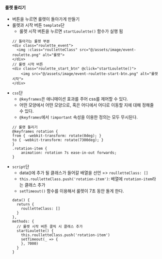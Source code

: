 #### 룰렛 돌리기
+ 버튼을 누르면 룰렛이 돌아가게 만들기
+ 룰렛과 시작 버튼 `template`단
  + 룰렛 시작 버튼을 누르면 `startLoulette()` 함수가 실행 됨
  ```node
  // 돌아가는 룰렛 부분
  <div class="roulette_event">
    <img :class="roulletteClass" src="@/assets/image/event-roulette.png" alt="룰렛">
  </div>
  // 룰렛 시작 버튼
  <div class="roulette_start_btn" @click="startLoulette()">
      <img src="@/assets/image/event-roulette-start-btn.png" alt="룰렛 시작">
  </div>
  ```
+ `css`단
  + `@keyframes`은 애니매이션 효과를 주어 css를 제어할 수 있다.
  + 어떤 모양에서 어떤 모양으로, 혹은 어디에서 어디로 이동할 지에 대해 정해줄 수 있다.
  + `@keyframes`에서 `!important` 속성을 이용한 정의는 모두 무시된다.
  ```node
  // 룰랫 돌리기
  @keyframes rotation {
  from { -webkit-transform: rotate(0deg); }
  to { -webkit-transform: rotate(7300deg); }
  }
  .rotation-item {
      animation: rotation 7s ease-in-out forwards;
  }
  ```
+ `script`단
  + data()에 추가 될 클래스가 들어갈 배열을 선언 => `roulletteClass: []`
  + `this.roulletteClass.push('rotation-item')`: 배열에 `rotation-item`라는 클래스 추가
  + `setTimeout()` 함수를 이용해서 룰렛이 7초 동안 돌게 한다.
  ```node
  data() {
    return {
      roulletteClass: []
    }
  },
  methods: {
    // 룰렛 시작 버튼 클릭 시 클래스 추가
    startLoulette() {
      this.roulletteClass.push('rotation-item')
      setTimeout(_ => {
      }, 7000)
    }
  }
  ```
